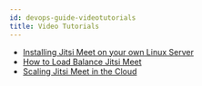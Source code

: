 ```yaml
---
id: devops-guide-videotutorials
title: Video Tutorials
---
```


* [Installing Jitsi Meet on your own Linux Server](https://jitsi.org/news/new-tutorial-installing-jitsi-meet-on-your-own-linux-server/)
* [How to Load Balance Jitsi Meet](https://jitsi.org/blog/tutorial-video-how-to-load-balance-jitsi-meet/)
* [Scaling Jitsi Meet in the Cloud](https://jitsi.org/blog/new-tutorial-video-scaling-jitsi-meet-in-the-cloud/)
